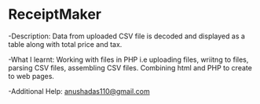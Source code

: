 # ReceiptMaker
-Description:
Data from uploaded CSV file is decoded and displayed as a table along with total price and tax.

-What I learnt:
Working with files in PHP i.e uploading files, wriitng to files, parsing CSV files, assembling CSV files. Combining html and PHP to create to web pages.

-Additional Help:
anushadas110@gmail.com
